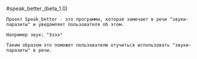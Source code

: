 #speak_better_(beta_1.0)

	Проект Speak_better - это программа, которая замечает в речи "звуки-паразиты" и уведомляет пользователя об этом.
	
	Например звук: "Ээээ"
	
	Таким образом это поможет пользователю отучиться использовать "звуки-паразиты" в речи.
